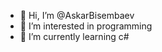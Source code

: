 - 👋 Hi, I’m @AskarBisembaev
- 👀 I’m interested in programming
- 🌱 I’m currently learning c#

<!---
Asksr/Asksr is a ✨ special ✨ repository because its `README.md` (this file) appears on your GitHub profile.
You can click the Preview link to take a look at your changes.
--->
